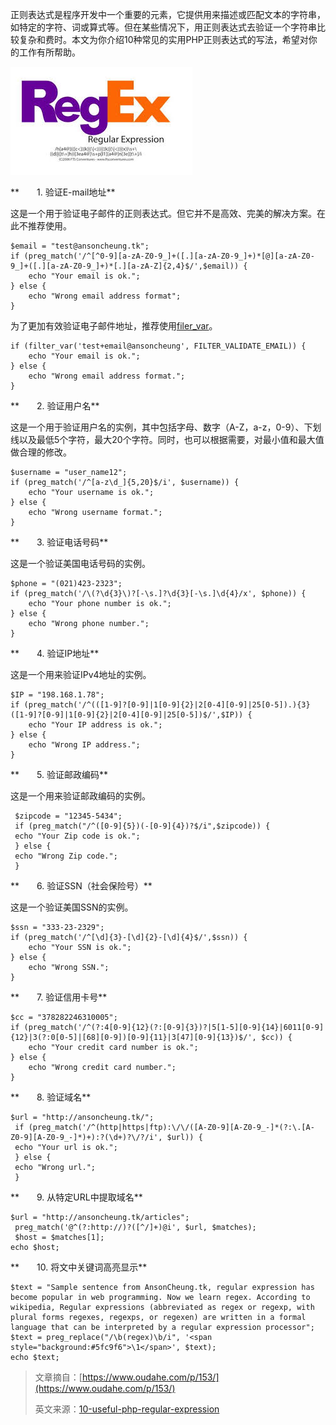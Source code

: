 正则表达式是程序开发中一个重要的元素，它提供用来描述或匹配文本的字符串，如特定的字符、词或算式等。但在某些情况下，用正则表达式去验证一个字符串比较复杂和费时。本文为你介绍10种常见的实用PHP正则表达式的写法，希望对你的工作有所帮助。

![](/assets/import-正则表达式-2018年03月15日11:33:31.png)

**　　1. 验证E-mail地址**

这是一个用于验证电子邮件的正则表达式。但它并不是高效、完美的解决方案。在此不推荐使用。

```
$email = "test@ansoncheung.tk";
if (preg_match('/^[^0-9][a-zA-Z0-9_]+([.][a-zA-Z0-9_]+)*[@][a-zA-Z0-9_]+([.][a-zA-Z0-9_]+)*[.][a-zA-Z]{2,4}$/',$email)) {
    echo "Your email is ok.";
} else {
    echo "Wrong email address format";
}
```

为了更加有效验证电子邮件地址，推荐使用[filer\_var](http://php.net/manual/en/function.filter-var.php)。

```
if (filter_var('test+email@ansoncheung', FILTER_VALIDATE_EMAIL)) {
    echo "Your email is ok.";
} else {
    echo "Wrong email address format.";
}
```

**　　2. 验证用户名**

这是一个用于验证用户名的实例，其中包括字母、数字（A-Z，a-z，0-9）、下划线以及最低5个字符，最大20个字符。同时，也可以根据需要，对最小值和最大值做合理的修改。

```
$username = "user_name12";
if (preg_match('/^[a-z\d_]{5,20}$/i', $username)) {
    echo "Your username is ok.";
} else {
    echo "Wrong username format.";
}
```

**　　3. 验证电话号码**

这是一个验证美国电话号码的实例。

```
$phone = "(021)423-2323";
if (preg_match('/\(?\d{3}\)?[-\s.]?\d{3}[-\s.]\d{4}/x', $phone)) {
    echo "Your phone number is ok.";
} else {
    echo "Wrong phone number.";
}
```

**　　4. 验证IP地址**

这是一个用来验证IPv4地址的实例。

```
$IP = "198.168.1.78";
if (preg_match('/^(([1-9]?[0-9]|1[0-9]{2}|2[0-4][0-9]|25[0-5]).){3}([1-9]?[0-9]|1[0-9]{2}|2[0-4][0-9]|25[0-5])$/',$IP)) {
    echo "Your IP address is ok.";
} else {
    echo "Wrong IP address.";
}
```

**　　5. 验证邮政编码**

这是一个用来验证邮政编码的实例。

```
 $zipcode = "12345-5434";
 if (preg_match("/^([0-9]{5})(-[0-9]{4})?$/i",$zipcode)) {
 echo "Your Zip code is ok.";
 } else {
 echo "Wrong Zip code.";
 }
```

**　　6. 验证SSN（社会保险号）**

这是一个验证美国SSN的实例。

```
$ssn = "333-23-2329";
if (preg_match('/^[\d]{3}-[\d]{2}-[\d]{4}$/',$ssn)) {
    echo "Your SSN is ok.";
} else {
    echo "Wrong SSN.";
}
```

**　　7. 验证信用卡号**

```
$cc = "378282246310005";
if (preg_match('/^(?:4[0-9]{12}(?:[0-9]{3})?|5[1-5][0-9]{14}|6011[0-9]{12}|3(?:0[0-5]|[68][0-9])[0-9]{11}|3[47][0-9]{13})$/', $cc)) {
    echo "Your credit card number is ok.";
} else {
    echo "Wrong credit card number.";
}
```

**　　8. 验证域名**

```
$url = "http://ansoncheung.tk/";
 if (preg_match('/^(http|https|ftp):\/\/([A-Z0-9][A-Z0-9_-]*(?:\.[A-Z0-9][A-Z0-9_-]*)+):?(\d+)?\/?/i', $url)) {
 echo "Your url is ok.";
 } else {
 echo "Wrong url.";
 }
```

**　　9. 从特定URL中提取域名**

```
$url = "http://ansoncheung.tk/articles";
 preg_match('@^(?:http://)?([^/]+)@i', $url, $matches);
 $host = $matches[1];
echo $host;
```

**　　10. 将文中关键词高亮显示**

```
$text = "Sample sentence from AnsonCheung.tk, regular expression has become popular in web programming. Now we learn regex. According to wikipedia, Regular expressions (abbreviated as regex or regexp, with plural forms regexes, regexps, or regexen) are written in a formal language that can be interpreted by a regular expression processor";
$text = preg_replace("/\b(regex)\b/i", '<span style="background:#5fc9f6">\1</span>', $text);
echo $text;
```

> 文章摘自：[https://www.oudahe.com/p/153/](https://www.oudahe.com/p/153/)
>
> 英文来源：[10-useful-php-regular-expression](http://www.ansoncheung.tk/articles/10-useful-php-regular-expression)



